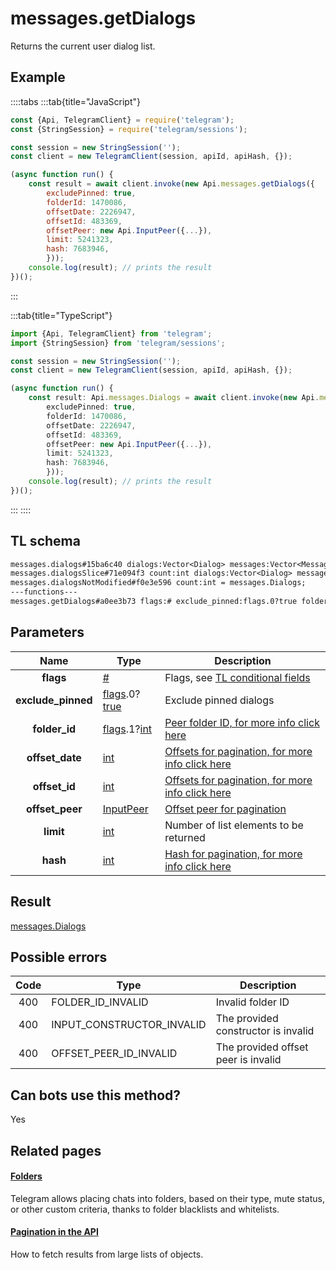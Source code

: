 # messages.getDialogs

Returns the current user dialog list.

## Example

::::tabs
:::tab{title="JavaScript"}

```js
const {Api, TelegramClient} = require('telegram');
const {StringSession} = require('telegram/sessions');

const session = new StringSession('');
const client = new TelegramClient(session, apiId, apiHash, {});

(async function run() {
    const result = await client.invoke(new Api.messages.getDialogs({
		excludePinned: true,
		folderId: 1470086,
		offsetDate: 2226947,
		offsetId: 483369,
		offsetPeer: new Api.InputPeer({...}),
		limit: 5241323,
		hash: 7683946,
		}));
    console.log(result); // prints the result
})();

```

:::

:::tab{title="TypeScript"}

```ts
import {Api, TelegramClient} from 'telegram';
import {StringSession} from 'telegram/sessions';

const session = new StringSession('');
const client = new TelegramClient(session, apiId, apiHash, {});

(async function run() {
    const result: Api.messages.Dialogs = await client.invoke(new Api.messages.getDialogs({
		excludePinned: true,
		folderId: 1470086,
		offsetDate: 2226947,
		offsetId: 483369,
		offsetPeer: new Api.InputPeer({...}),
		limit: 5241323,
		hash: 7683946,
		}));
    console.log(result); // prints the result
})();

```

:::
::::

## TL schema

```txt
messages.dialogs#15ba6c40 dialogs:Vector<Dialog> messages:Vector<Message> chats:Vector<Chat> users:Vector<User> = messages.Dialogs;
messages.dialogsSlice#71e094f3 count:int dialogs:Vector<Dialog> messages:Vector<Message> chats:Vector<Chat> users:Vector<User> = messages.Dialogs;
messages.dialogsNotModified#f0e3e596 count:int = messages.Dialogs;
---functions---
messages.getDialogs#a0ee3b73 flags:# exclude_pinned:flags.0?true folder_id:flags.1?int offset_date:int offset_id:int offset_peer:InputPeer limit:int hash:int = messages.Dialogs;
```

## Parameters

|        Name        | Type                                                                                                                              | Description                                                                                             |
| :----------------: | --------------------------------------------------------------------------------------------------------------------------------- | ------------------------------------------------------------------------------------------------------- |
|     **flags**      | [#](https://core.telegram.org/type/%23)                                                                                           | Flags, see [TL conditional fields](https://core.telegram.org/mtproto/TL-combinators#conditional-fields) |
| **exclude_pinned** | [flags](https://core.telegram.org/mtproto/TL-combinators#conditional-fields).0?[true](https://core.telegram.org/constructor/true) | Exclude pinned dialogs                                                                                  |
|   **folder_id**    | [flags](https://core.telegram.org/mtproto/TL-combinators#conditional-fields).1?[int](https://core.telegram.org/type/int)          | [Peer folder ID, for more info click here](https://core.telegram.org/api/folders#peer-folders)          |
|  **offset_date**   | [int](https://core.telegram.org/type/int)                                                                                         | [Offsets for pagination, for more info click here](https://core.telegram.org/api/offsets)               |
|   **offset_id**    | [int](https://core.telegram.org/type/int)                                                                                         | [Offsets for pagination, for more info click here](https://core.telegram.org/api/offsets)               |
|  **offset_peer**   | [InputPeer](https://core.telegram.org/type/InputPeer)                                                                             | [Offset peer for pagination](https://core.telegram.org/api/offsets)                                     |
|     **limit**      | [int](https://core.telegram.org/type/int)                                                                                         | Number of list elements to be returned                                                                  |
|      **hash**      | [int](https://core.telegram.org/type/int)                                                                                         | [Hash for pagination, for more info click here](https://core.telegram.org/api/offsets#hash-generation)  |

## Result

[messages.Dialogs](https://core.telegram.org/type/messages.Dialogs)

## Possible errors

| Code | Type                      | Description                         |
| :--: | ------------------------- | ----------------------------------- |
| 400  | FOLDER_ID_INVALID         | Invalid folder ID                   |
| 400  | INPUT_CONSTRUCTOR_INVALID | The provided constructor is invalid |
| 400  | OFFSET_PEER_ID_INVALID    | The provided offset peer is invalid |

## Can bots use this method?

Yes

## Related pages

#### [Folders](https://core.telegram.org/api/folders)

Telegram allows placing chats into folders, based on their type, mute status, or other custom criteria, thanks to folder blacklists and whitelists.

#### [Pagination in the API](https://core.telegram.org/api/offsets)

How to fetch results from large lists of objects.
